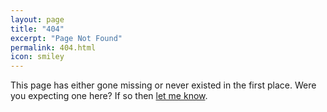 ```yaml
---
layout: page
title: "404"
excerpt: "Page Not Found"
permalink: 404.html
icon: smiley
---
```


This page has either gone missing or never existed in the first place. Were you expecting one here? If so then [let me know](https://github.com/daviddarnes/darn.es/issues/new?title=Missing%20Page&body=I%20went%20to%20(insert%20url)%20but%20it%20wasn't%20there.).
